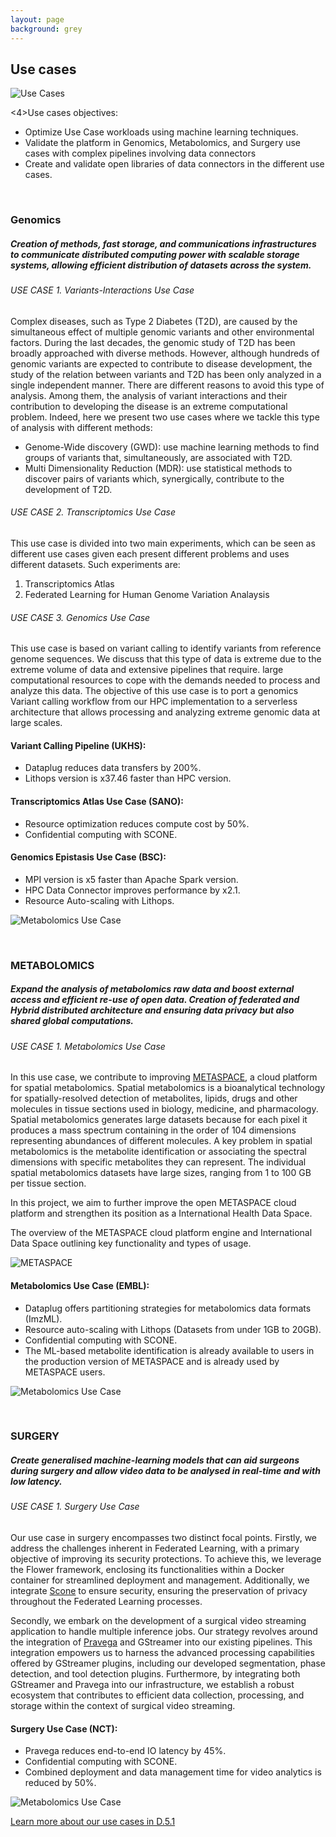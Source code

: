 ```yaml
---
layout: page
background: grey
---
```


<div class="col-lg-12 text-center mb-4">
	<h2 class="section-heading text-uppercase">Use cases</h2>
    <p><img src="assets/img/use_cases/NEARDATA_Use_Cases.png" alt="Use Cases"></p>
</div>

<div>
<4>Use cases objectives:</h4>
<ul>
    <li>Optimize Use Case workloads using machine learning techniques.</li>
    <li>Validate the platform in Genomics, Metabolomics, and Surgery use cases with complex pipelines involving data connectors</li>
    <li>Create and validate open libraries of data connectors in the different use cases.</li>
</ul>
</div>

<br/>
<div class="col-lg-12 text-center mb-4">
<span class="fa-stack fa-4x">
    <i class="fas fa-circle fa-stack-2x text-primary"></i>
    <i class="fa fa-dna fa-stack-1x fa-inverse"></i>
</span>
<h3>Genomics</h3>
<h5>Creation of methods, fast storage, and communications infrastructures to communicate distributed computing power with scalable storage systems, allowing efficient distribution of datasets across the system.</h5>
</div>
<h6>USE CASE 1. Variants-Interactions Use Case</h6>
<p>Complex diseases, such as Type 2 Diabetes (T2D), are caused by the simultaneous effect of multiple
genomic variants and other environmental factors. During the last decades, the genomic study of T2D has been broadly approached with diverse methods. However, although hundreds of genomic variants are expected to contribute to disease development, the study of the relation between variants and T2D has been only analyzed in a single independent manner. There are different reasons to avoid this type of analysis. Among them, the analysis of variant interactions and their contribution to developing the disease is an extreme computational problem. Indeed, here we present two use cases where we tackle this type of analysis with different methods:</p>
<ul>
    <li>Genome-Wide discovery (GWD): use machine learning methods to find groups of variants that, simultaneously, are associated with T2D.</li>
    <li>Multi Dimensionality Reduction (MDR): use statistical methods to discover pairs of variants which, synergically, contribute to the development of T2D.</li>
</ul>


<h6>USE CASE 2. Transcriptomics Use Case</h6>
<p>This use case is divided into two main experiments, which can be seen as different use cases given each present different problems and uses different datasets. Such experiments are:</p>

<ol>
    <li>Transcriptomics Atlas</li>
    <li>Federated Learning for Human Genome Variation Analaysis</li>
</ol>


<h6>USE CASE 3. Genomics Use Case</h6>
<p>This use case is based on variant calling to identify variants from reference genome sequences. We discuss that this type of data is extreme due to the extreme volume of data and extensive pipelines that require. large computational resources to cope with the demands needed to process and analyze this data. The objective of this use case is to port a genomics Variant calling workflow from our HPC implementation to a serverless architecture that allows processing and analyzing extreme genomic data at large scales.</p>

<p><h4>Variant Calling Pipeline (UKHS):</h4>
<ul>
    <li>Dataplug reduces data transfers by 200%.</li> 
    <li>Lithops version is x37.46 faster than HPC version.</li> 
</ul>
<h4>Transcriptomics Atlas Use Case (SANO):</h4>
<ul>
    <li>Resource optimization reduces compute cost by 50%.</li> 
    <li>Confidential computing with SCONE. </li> 
</ul>
<h4>Genomics Epistasis Use Case (BSC): </h4>
<ul>
    <li>MPI version is x5 faster than Apache Spark version.</li> 
    <li>HPC Data Connector improves performance by x2.1.</li> 
    <li>Resource Auto-scaling with Lithops.</li> 
</ul>
<p><img src="assets/img/use_cases/NEARDATA_Metabolomics_Use_Case.png" alt="Metabolomics Use Case"></p>
</p>



<br/>
<div class="col-lg-12 text-center mb-4">
<span class="fa-stack fa-4x">
    <i class="fas fa-circle fa-stack-2x text-primary"></i>
    <i class="fa fa-flask fa-stack-1x fa-inverse"></i>
</span>
<h3>METABOLOMICS</h3>
<h5>Expand the analysis of metabolomics raw data and boost external access and efficient re-use of open data. Creation of federated and Hybrid distributed architecture and ensuring data privacy but also shared global computations.</h5>
</div>
<h6>USE CASE 1. Metabolomics Use Case</h6>
<p>In this use case, we contribute to improving <a href="https://metaspace2020.eu/" target="_blank">METASPACE</a>, a cloud platform for spatial metabolomics. Spatial metabolomics is a bioanalytical technology for spatially-resolved detection of metabolites, lipids, drugs and other molecules in tissue sections used in biology, medicine, and pharmacology. Spatial metabolomics generates large datasets because for each pixel it produces a mass spectrum
containing in the order of 104 dimensions representing abundances of different molecules. A key problem in spatial metabolomics is the metabolite identification or associating the spectral dimensions with specific metabolites they can represent. The individual spatial metabolomics datasets have large sizes, ranging from 1 to 100 GB per tissue section.</p>

<p>In this project, we aim to further improve the open METASPACE cloud platform and strengthen its position as a International Health Data Space.</p>
<p>The overview of the METASPACE cloud platform engine and International Data Space outlining key functionality and types of usage.</p>
<p><img src="assets/img/use_cases/NEARDATA_Metaspace.png" alt="METASPACE"></p>

<p><h4>Metabolomics Use Case (EMBL): </h4>
<ul>
    <li>Dataplug offers partitioning strategies for metabolomics data formats (ImzML).</li>
    <li>Resource auto-scaling with Lithops (Datasets from under 1GB to 20GB).</li>
    <li>Confidential computing with SCONE.</li>
    <li>The ML-based metabolite identification is already available to users in the production version of METASPACE and is already used by METASPACE users. </li> 
</ul>
<p><img src="assets/img/use_cases/NEARDATA_Metabolomics_Use_Case.png" alt="Metabolomics Use Case"></p>
</p>



<br/>
<div class="col-lg-12 text-center mb-4">
<span class="fa-stack fa-4x">
    <i class="fas fa-circle fa-stack-2x text-primary"></i>
    <i class="fa fa-stethoscope fa-stack-1x fa-inverse"></i>
</span>
<h3>SURGERY</h3>
<h5>Create generalised machine-learning models that can aid surgeons during surgery and allow video data to be analysed in real-time and with low latency.</h5>
</div>
<h6>USE CASE 1. Surgery Use Case</h6>
<p>Our use case in surgery encompasses two distinct focal points. Firstly, we address the challenges inherent in Federated Learning, with a primary objective of improving its security protections. To achieve this, we leverage the Flower framework, enclosing its functionalities within a Docker container for streamlined deployment and management. Additionally, we integrate <a href="https://scontain.com/" target="_blank">Scone</a> to ensure security, ensuring the preservation of privacy throughout the Federated Learning processes.</p>

<p>Secondly, we embark on the development of a surgical video streaming application to handle multiple inference jobs. Our strategy revolves around the integration of <a href="https://cncf.pravega.io/" target="_blank">Pravega</a> and GStreamer into our existing pipelines. This integration empowers us to harness the advanced processing capabilities offered by GStreamer plugins, including our developed segmentation, phase detection, and tool detection plugins. Furthermore, by integrating both GStreamer and Pravega into our infrastructure, we establish a robust ecosystem that contributes to efficient data collection, processing, and storage within the context of surgical video streaming.</p>

<p><h4>Surgery Use Case (NCT): </h4>
<ul>
    <li>Pravega reduces end-to-end IO latency by 45%.</li>
    <li>Confidential computing with SCONE.</li>
    <li>Combined deployment and data management time for video analytics is reduced by 50%.</li> 
</ul>
<p><img src="assets/img/use_cases/NEARDATA_Surgery_Use_Case.png" alt="Metabolomics Use Case"></p>
</p>

<a href="/assets/deliverables/NEARDATA_D5.1_Public.pdf" target="_blank">Learn more about our use cases in D.5.1</a>

<br/>
<br/>